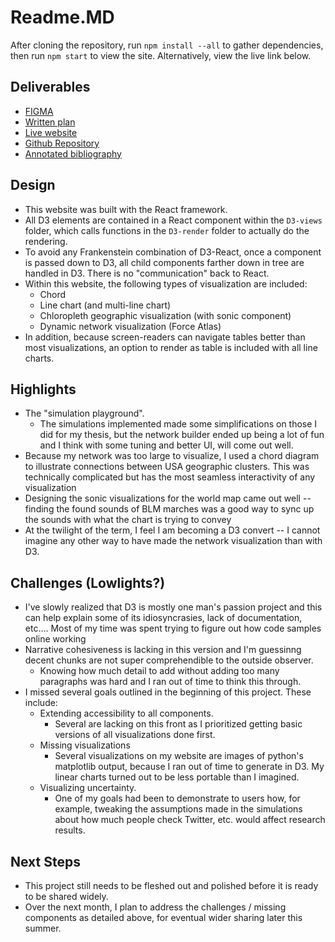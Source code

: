 # Readme.MD

After cloning the repository, run `npm install --all` to gather dependencies, then run `npm start` to view the site. Alternatively, view the live link below.

## Deliverables
* [FIGMA](https://www.figma.com/file/mOs9M5uwKTn4DVN6vus3Aa/BLM-Data-Viz?node-id=0%3A1)
* [Written plan](https://docs.google.com/document/d/1f0vWbrOFOvzdMtdBkgcXzHu2FV0qED3jIjInsNmHhHs/edit?usp=sharing)
* [Live website](https://soft-kringle-222c04.netlify.app/)
* [Github Repository](https://github.com/ray-hc/blm_data_viz)
* [Annotated bibliography](https://github.com/ray-hc/blm_data_viz/blob/main/docs/dataviz_notes.md)


## Design
* This website was built with the React framework.
* All D3 elements are contained in a React component within the `D3-views` folder, which calls functions in the `D3-render` folder to actually do the rendering.
* To avoid any Frankenstein combination of D3-React, once a component is passed down to D3, all child components farther down in tree are handled in D3. There is no "communication" back to React.
* Within this website, the following types of visualization are included:
  * Chord
  * Line chart (and multi-line chart)
  * Chloropleth geographic visualization (with sonic component)
  * Dynamic network visualization (Force Atlas)
* In addition, because screen-readers can navigate tables better than most visualizations, an option to render as table is included with all line charts.

## Highlights
* The "simulation playground". 
  * The simulations implemented made some simplifications on those I did for my thesis, but the network builder ended up being a lot of fun and I think with some tuning and better UI, will come out well.
* Because my network was too large to visualize, I used a chord diagram to illustrate connections between USA geographic clusters. This was technically complicated but has the most seamless interactivity of any visualization
* Designing the sonic visualizations for the world map came out well -- finding the found sounds of BLM marches was a good way to sync up the sounds with what the chart is trying to convey
* At the twilight of the term, I feel I am becoming a D3 convert -- I cannot imagine any other way to have made the network visualization than with D3.

## Challenges (Lowlights?)
* I've slowly realized that D3 is mostly one man's passion project and this can help explain some of its idiosyncrasies, lack of documentation, etc…. Most of my time was spent trying to figure out how code samples online working
* Narrative cohesiveness is lacking in this version and I'm guessinng decent chunks are not super comprehendible to the outside observer. 
  * Knowing how much detail to add without adding too many paragraphs was hard and I ran out of time to think this through.
* I missed several goals outlined in the beginning of this project. These include:
  * Extending accessibility to all components. 
    * Several are lacking on this front as I prioritized getting basic versions of all visualizations done first.
  * Missing visualizations
    * Several visualizations on my website are images of python's matplotlib output, because I ran out of time to generate in D3. My linear charts turned out to be less portable than I imagined.
  * Visualizing uncertainty. 
    * One of my goals had been to demonstrate to users how, for example, tweaking the assumptions made in the simulations about how much people check Twitter, etc. would affect research results.

## Next Steps
* This project still needs to be fleshed out and polished before it is ready to be shared widely. 
* Over the next month, I plan to address the challenges / missing components as detailed above, for eventual wider sharing later this summer.
